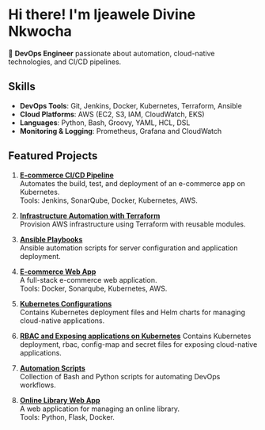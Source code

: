 # Hi there! I'm Ijeawele Divine Nkwocha  

🎯 **DevOps Engineer** passionate about automation, cloud-native technologies, and CI/CD pipelines.  

## Skills  
- **DevOps Tools**: Git, Jenkins, Docker, Kubernetes, Terraform, Ansible  
- **Cloud Platforms**: AWS (EC2, S3, IAM, CloudWatch, EKS)  
- **Languages**: Python, Bash, Groovy, YAML, HCL, DSL 
- **Monitoring & Logging**: Prometheus, Grafana and CloudWatch  

## Featured Projects  
1. **[E-commerce CI/CD Pipeline](https://github.com/DivineTheAnalyst/CICD-Pipeline.git)**  
   Automates the build, test, and deployment of an e-commerce app on Kubernetes.  
   Tools: Jenkins, SonarQube, Docker, Kubernetes, AWS.  

2. **[Infrastructure Automation with Terraform](https://github.com/DivineTheAnalyst/terraform_files.git)**  
   Provision AWS infrastructure using Terraform with reusable modules.  

3. **[Ansible Playbooks](https://github.com/DivineTheAnalyst/ansible-files.git)**  
   Ansible automation scripts for server configuration and application deployment.  

4. **[E-commerce Web App](https://github.com/DivineTheAnalyst/ecom-web-app.git)**  
   A full-stack e-commerce web application.  
   Tools: Docker, Sonarqube, Kubernetes, AWS.  

5. **[Kubernetes Configurations](https://github.com/DivineTheAnalyst/k8s-files.git)**  
   Contains Kubernetes deployment files and Helm charts for managing cloud-native applications.

6. **[RBAC and Exposing applications on Kubernetes](https://github.com/DivineTheAnalyst/K8s-Project.git)**
   Contains Kubernetes deployment, rbac, config-map and secret files for exposing cloud-native applications.
  
7. **[Automation Scripts](https://github.com/DivineTheAnalyst/scripts.git)**  
   Collection of Bash and Python scripts for automating DevOps workflows.  

8. **[Online Library Web App](https://github.com/DivineTheAnalyst/online-library-webapp.git)**  
   A web application for managing an online library.  
   Tools: Python, Flask, Docker.  

 


